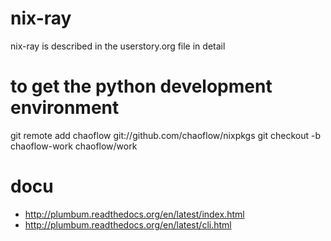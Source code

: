 nix-ray
=======

nix-ray is described in the userstory.org file in detail


to get the python development environment
=========================================

git remote add chaoflow git://github.com/chaoflow/nixpkgs
git checkout -b chaoflow-work chaoflow/work

docu
====
* http://plumbum.readthedocs.org/en/latest/index.html
* http://plumbum.readthedocs.org/en/latest/cli.html
